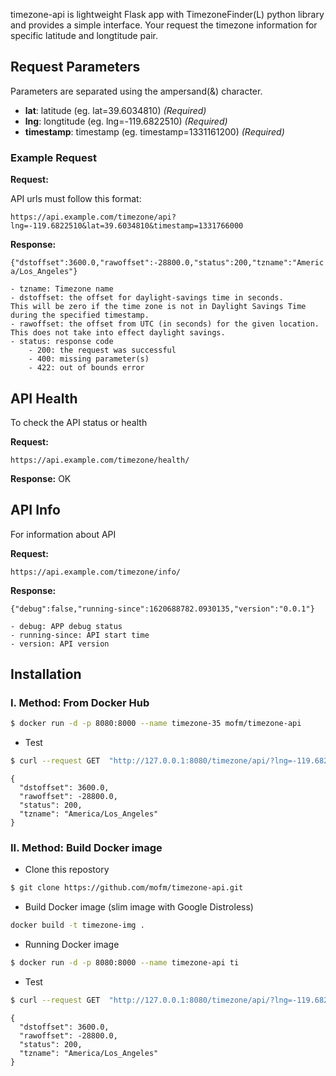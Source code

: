 <!--
.. title: Basic Timezone API
.. slug: basic-timezone-api
.. date: 2021-12-18 02:16:01 UTC+03:00
.. tags: 
.. category: 
.. link: 
.. description: 
.. type: text
-->

timezone-api is lightweight Flask app with TimezoneFinder(L) python library and
provides a simple interface. Your request the timezone information for specific
latitude and longtitude pair.

## Request Parameters

Parameters are separated using the ampersand(&) character.

* **lat**: latitude (eg. lat=39.6034810) _(Required)_
* **lng**: longtitude (eg. lng=-119.6822510) _(Required)_
* **timestamp**: timestamp (eg. timestamp=1331161200) _(Required)_

### Example Request

**Request:**

API urls must follow this format:

````https://api.example.com/timezone/api?lng=-119.6822510&lat=39.6034810&timestamp=1331766000````

**Response:**

````{"dstoffset":3600.0,"rawoffset":-28800.0,"status":200,"tzname":"America/Los_Angeles"}````

    - tzname: Timezone name
    - dstoffset: the offset for daylight-savings time in seconds.
    This will be zero if the time zone is not in Daylight Savings Time during the specified timestamp.
    - rawoffset: the offset from UTC (in seconds) for the given location.
    This does not take into effect daylight savings.
    - status: response code
        - 200: the request was successful
        - 400: missing parameter(s)
        - 422: out of bounds error

## API Health

To check the API status or health

**Request:**

`https://api.example.com/timezone/health/`

**Response:**
OK

## API Info

For information about API

**Request:**

`https://api.example.com/timezone/info/`

**Response:**

`{"debug":false,"running-since":1620688782.0930135,"version":"0.0.1"}`

    - debug: APP debug status
    - running-since: API start time
    - version: API version

## Installation

### I. Method: From Docker Hub

``` bash 
$ docker run -d -p 8080:8000 --name timezone-35 mofm/timezone-api
```

* Test

``` bash
$ curl --request GET  "http://127.0.0.1:8080/timezone/api/?lng=-119.6822510&lat=39.6034810&timestamp=1331766000"
```

````
{
  "dstoffset": 3600.0,
  "rawoffset": -28800.0,
  "status": 200,
  "tzname": "America/Los_Angeles"
}
````

### II. Method: Build Docker image

* Clone this repostory

``` bash
$ git clone https://github.com/mofm/timezone-api.git
```

* Build Docker image (slim image with Google Distroless)

``` bash
docker build -t timezone-img .
```

* Running Docker image

``` bash
$ docker run -d -p 8080:8000 --name timezone-api ti
```

* Test

``` bash
$ curl --request GET  "http://127.0.0.1:8080/timezone/api/?lng=-119.6822510&lat=39.6034810&timestamp=1331766000"
```

````
{
  "dstoffset": 3600.0,
  "rawoffset": -28800.0,
  "status": 200,
  "tzname": "America/Los_Angeles"
}
````
